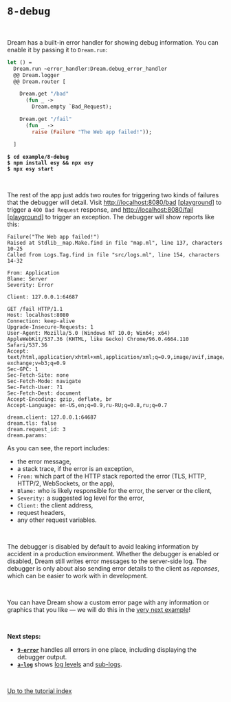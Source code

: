 # `8-debug`

<br>

Dream has a built-in error handler for showing debug information. You can enable
it by passing it to `Dream.run`:

```ocaml
let () =
  Dream.run ~error_handler:Dream.debug_error_handler
  @@ Dream.logger
  @@ Dream.router [

    Dream.get "/bad"
      (fun _ ->
        Dream.empty `Bad_Request);

    Dream.get "/fail"
      (fun _ ->
        raise (Failure "The Web app failed!"));

  ]
```

<pre><code><b>$ cd example/8-debug</b>
<b>$ npm install esy && npx esy</b>
<b>$ npx esy start</b></code></pre>

<br>

The rest of the app just adds two routes for triggering two kinds of
failures that the debugger will detail. Visit
[http://localhost:8080/bad](http://localhost:8080/bad)
[[playground](http://dream.as/8-debug/bad)] to trigger a `400 Bad Request`
response, and [http://localhost:8080/fail](http://localhost:8080/fail)
[[playground](http://dream.as/8-debug/fail)] to trigger an exception. The
debugger will show reports like this:

```
Failure("The Web app failed!")
Raised at Stdlib__map.Make.find in file "map.ml", line 137, characters 10-25
Called from Logs.Tag.find in file "src/logs.ml", line 154, characters 14-32

From: Application
Blame: Server
Severity: Error

Client: 127.0.0.1:64687

GET /fail HTTP/1.1
Host: localhost:8080
Connection: keep-alive
Upgrade-Insecure-Requests: 1
User-Agent: Mozilla/5.0 (Windows NT 10.0; Win64; x64) AppleWebKit/537.36 (KHTML, like Gecko) Chrome/96.0.4664.110 Safari/537.36
Accept: text/html,application/xhtml+xml,application/xml;q=0.9,image/avif,image/webp,image/apng,*/*;q=0.8,application/signed-exchange;v=b3;q=0.9
Sec-GPC: 1
Sec-Fetch-Site: none
Sec-Fetch-Mode: navigate
Sec-Fetch-User: ?1
Sec-Fetch-Dest: document
Accept-Encoding: gzip, deflate, br
Accept-Language: en-US,en;q=0.9,ru-RU;q=0.8,ru;q=0.7

dream.client: 127.0.0.1:64687
dream.tls: false
dream.request_id: 3
dream.params:
```
<!-- Get the request id in the list. -->

As you can see, the report includes:

- the error message,
- a stack trace, if the error is an exception,
- `From:` which part of the HTTP stack reported the error (TLS, HTTP, HTTP/2,
  WebSockets, or the app),
- `Blame:` who is likely responsible for the error, the server or the client,
- `Severity:` a suggested log level for the error,
- `Client:` the client address,
- request headers,
- any other request variables.

<!-- TODO Link to the tutorial example on variables and also mention that they
     are advanced and usually internal. -->

<br>

The debugger is disabled by default to avoid leaking information by accident in
a production environment. Whether the debugger is enabled or disabled, Dream
still writes error messages to the server-side log. The debugger is only about
also sending error details to the client as *reponses*, which can be easier to
work with in development.

<br>

You can have Dream show a custom error page with any information or graphics
that you like &mdash; we will do this in the [very next
example](../9-error#files)!

<!-- TODO Fix after stack trace is fixed. -->
<!-- TODO Show the log -->
<!-- TODO API link -->

<br>

**Next steps:**

- [**`9-error`**](../9-error#files) handles all errors in one place, including
  displaying the debugger output.
- [**`a-log`**](../a-log#files) shows [log
  levels](https://aantron.github.io/dream/#type-log_level) and
  [sub-logs](https://aantron.github.io/dream/#type-sub_log).

<br>

[Up to the tutorial index](../#readme)
